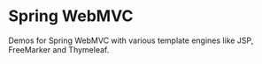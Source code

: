 Spring WebMVC
=============

Demos for Spring WebMVC with various template engines like JSP, FreeMarker and Thymeleaf.
